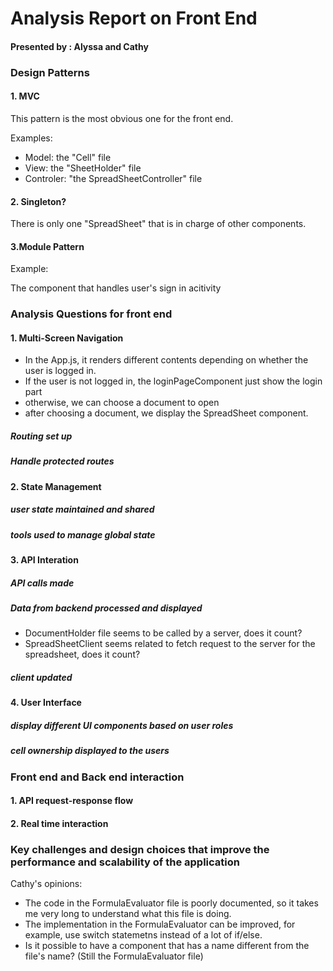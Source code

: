 # Analysis Report on Front End

#### Presented by : Alyssa and Cathy


### Design Patterns


#### 1. MVC
This pattern is the most obvious one for the front end.

Examples:
- Model: the "Cell" file
- View: the "SheetHolder" file
- Controler: "the SpreadSheetController" file

#### 2. Singleton?
There is only one "SpreadSheet" that is in charge of other components.

#### 3.Module Pattern
Example:

The component that handles user's sign in acitivity


### Analysis Questions for front end
#### 1. Multi-Screen Navigation
- In the App.js, it renders different contents depending on whether the user is logged in.
 - If the user is not logged in, the loginPageComponent just show the login part
 - otherwise, we can choose a document to open
 - after choosing a document, we display the SpreadSheet component.

##### Routing set up

##### Handle protected routes

#### 2. State Management

##### user state maintained and shared


##### tools used to manage global state

#### 3. API Interation

##### API calls made

##### Data from backend processed and displayed
- DocumentHolder file seems to be called by a server, does it count?
- SpreadSheetClient seems related to fetch request to the server for the spreadsheet, does it count?


##### client updated

#### 4. User Interface

##### display different UI components based on user roles

##### cell ownership displayed to the users


### Front end and Back end interaction

#### 1. API request-response flow

#### 2. Real time interaction


### Key challenges and design choices that improve the performance and scalability of the application


Cathy's opinions:
- The code in the FormulaEvaluator file is poorly documented, so it takes me very long to understand what this file is doing.
- The implementation in the FormulaEvaluator can be improved, for example, use switch statemetns instead of a lot of if/else.
- Is it possible to have a component that has a name different from the file's name? (Still the FormulaEvaluator file)